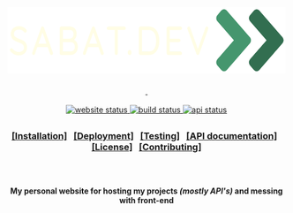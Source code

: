 <div class="head">
  <h3 align="center">
    <p>&nbsp;</p>
    <a href="https://github.com/Cloud11665/sabat.dev#----------------">
      <img src="https://raw.githubusercontent.com/Cloud11665/sabat.dev/master/images/head.png" height="120" alt="SABAT.DEV >>">
    <p>&nbsp;</p>
   </h3>
  <p align="center">
    <a href="https://sabat.dev" target="_blank">
      <img src="https://img.shields.io/website?down_color=critical&down_message=offline&logo=icloud&logoColor=ffffff&up_color=45966E&up_message=online&url=https%3A%2F%2Fsabat.dev" alt="website status" height="23">
    </a>
    <a href="https://github.com/Cloud11665/sabat.dev/actions?query=workflow%3Abuild">
      <img src="https://img.shields.io/github/workflow/status/Cloud11665/sabat.dev/build?color=45966E&label=build&logo=python&logoColor=ffffff" alt="build status" height="23">
    </a>
    <a href="https://github.com/Cloud11665/sabat.dev/actions?query=workflow%3AAPI">
      <img src="https://img.shields.io/github/workflow/status/Cloud11665/sabat.dev/test?color=45966E&label=API&logo=flask" alt="api status" height="23">
    </a>
  </p>
  <h2></h2>
    <h3>
      <p align="center">
        <a href="https://github.com/Cloud11665/sabat.dev#installation">[Installation]</a>
        &nbsp;
        <a href="https://github.com/Cloud11665/sabat.dev#deployment">[Deployment]</a>
        &nbsp;
        <a href="https://github.com/Cloud11665/sabat.dev#testing">[Testing]</a>
        &nbsp;
        <a href="https://github.com/Cloud11665/sabat.dev/blob/master/api/README.md">[API documentation]</a>
        &nbsp;
        <a href="https://github.com/Cloud11665/sabat.dev/blob/master/LICENSE">[License]</a>
        &nbsp;
        <a href="https://github.com/Cloud11665/sabat.dev#contributing">[Contributing]</a>
      </p>
    </h3>
  <h2></h2>
  <p>&nbsp;</p>
  <p align="center">
    <strong>
      My personal website for hosting my projects <i>(mostly API's)</i> and messing with front-end
    </strong>
  </p>
  <p>&nbsp;</p>
</div>
<!--Markdown only from now on ((`with some exceptions`))-->
<!--
<p align="center">
  <a href="https://github.com/Cloud11665/sabat.dev/tree/master/api">
    <img src="https://img.shields.io/badge/API%20version-1.1-informational">
  </a>
  <a href="https://github.com/Cloud11665/sabat.dev/blob/master/LICENSE">
    <img src="https://img.shields.io/github/license/Cloud11665/sabat.dev">
  </a>
  <a href="https://www.codefactor.io/repository/github/cloud11665/sabat.dev">
    <img src="https://img.shields.io/codefactor/grade/github/Cloud11665/sabat.dev">
  </a>
  <a href="https://github.com/Cloud11665/sabat.dev/blob/master/Pipfile.lock">
    <img src="https://img.shields.io/github/pipenv/locked/python-version/Cloud11665/sabat.dev">
  </a>
</p>
## Installation
Standard python
```
git clone https://github.com/Cloud11665/sabat.dev
cd ./sabat.dev
python -m pip install -r ./requirements.txt
```
Pipenv
```
git clone https://github.com/Cloud11665/sabat.dev
cd ./sabat.dev
pipenv install
```
&nbsp;  
&nbsp;   
## Deployment
I use nginx, listening to port 5000 and gunicorn to serve the app.  
&nbsp;  
When running on something like [GNU screen](https://www.gnu.org/software/screen) or [tmux](https://github.com/tmux/tmux).
```
python -m gunicorn --bind 127.0.0.1:5000 wsgi:app
```
When running in the background.
```
nohup python -m gunicorn --bind 127.0.0.1:5000 wsgi:app </dev/null >/dev/null 2>&1&
```
&nbsp;  
&nbsp;  
## Testing
Run the whole API test suite. *(Requires the http server to be running on localhost)*
```
pytest ./tests/*.py
```
&nbsp;  
&nbsp;  
## Contributing
-->
